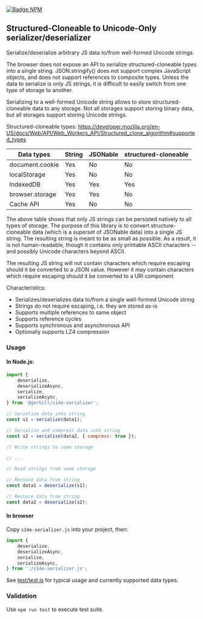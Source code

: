 [![Badge NPM]][NPM]

## Structured-Cloneable to Unicode-Only serializer/deserializer

Serialize/deserialize arbitrary JS data to/from well-formed Unicode strings.

The browser does not expose an API to serialize structured-cloneable types
into a single string. JSON.stringify() does not support complex JavaScript
objects, and does not support references to composite types. Unless the
data to serialize is only JS strings, it is difficult to easily switch
from one type of storage to another.

Serializing to a well-formed Unicode string allows to store structured-
cloneable data to any storage. Not all storages support storing binary data,
but all storages support storing Unicode strings.

Structured-cloneable types:
https://developer.mozilla.org/en-US/docs/Web/API/Web_Workers_API/Structured_clone_algorithm#supported_types

Data types      | String           | JSONable         | structured-cloneable
--------------- | ---------------- | ---------------- | ---------------------
document.cookie | Yes              | No               | No
localStorage    | Yes              | No               | No
IndexedDB       | Yes              | Yes              | Yes
browser.storage | Yes              | Yes              | No
Cache API       | Yes              | No               | No

The above table shows that only JS strings can be persisted natively to all
types of storage. The purpose of this library is to convert
structure-cloneable data (which is a superset of JSONable data) into a
single JS string. The resulting string is meant to be as small as possible.
As a result, it is not human-readable, though it contains only printable
ASCII characters -- and possibly Unicode characters beyond ASCII.

The resulting JS string will not contain characters which require escaping
should it be converted to a JSON value. However it may contain characters
which require escaping should it be converted to a URI component.

Characteristics:

- Serializes/deserializes data to/from a single well-formed Unicode string
- Strings do not require escaping, i.e. they are stored as-is
- Supports multiple references to same object
- Supports reference cycles
- Supports synchronous and asynchronous API
- Optionally supports LZ4 compression

### Usage

#### In Node.js:

```js
import {
    deserialize,
    deserializeAsync,
    serialize,
    serializeAsync,
} from '@gorhill/s14e-serializer';

// Serialize data into string
const s1 = serialize(data1);

// Serialize and compress data into string
const s2 = serialize(data2, { compress: true });

// Write strings to some storage

// ...

// Read strings from some storage

// Restore data from string
const data1 = deserialize(s1);

// Restore data from string
const data2 = deserialize(s2);

```

#### In browser

Copy `s14e-serializer.js` into your project, then:

```js
import {
    deserialize,
    deserializeAsync,
    serialize,
    serializeAsync,
} from './s14e-serializer.js';

```


See [test/test.js](./test/test.js) for typical usage and currently supported
data types.

### Validation

Use `npm run test` to execute test suite.


<!----------------------------------------------------------------------------->

[NPM]: https://www.npmjs.com/package/@gorhill/s14e-serializer

<!----------------------------------[ Badges ]--------------------------------->

[Badge NPM]: https://img.shields.io/npm/v/@gorhill/s14e-serializer
